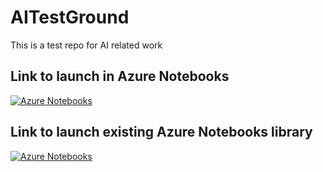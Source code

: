 # AITestGround

This is a test repo for AI related work

## Link to launch in Azure Notebooks

[![Azure Notebooks](https://notebooks.azure.com/launch.png)](https://notebooks.azure.com/import/gh/gogowings2/AITestGround)

## Link to launch existing Azure Notebooks library

[![Azure Notebooks](https://notebooks.azure.com/launch.png)](https://notebooks.azure.com/gogowings-gmail/libraries/gogowings2-AITestGround)
